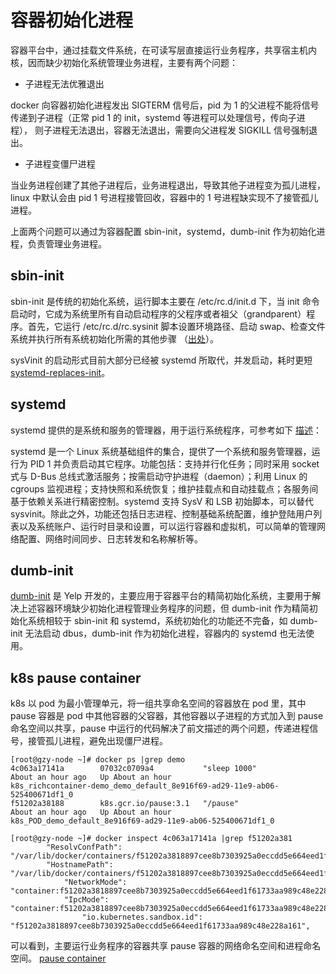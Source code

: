 # 容器初始化进程

容器平台中，通过挂载文件系统，在可读写层直接运行业务程序，共享宿主机内核，因而缺少初始化系统管理业务进程，主要有两个问题：

- 子进程无法优雅退出

docker 向容器初始化进程发出 SIGTERM 信号后，pid 为 1 的父进程不能将信号传递到子进程（正常 pid 1 的 init，systemd 等进程可以处理信号，传向子进程），
则子进程无法退出，容器无法退出，需要向父进程发 SIGKILL 信号强制退出。

- 子进程变僵尸进程

当业务进程创建了其他子进程后，业务进程退出，导致其他子进程变为孤儿进程，linux 中默认会由 pid 1 号进程接管回收，容器中的 1 号进程缺实现不了接管孤儿进程。

上面两个问题可以通过为容器配置 sbin-init，systemd，dumb-init 作为初始化进程，负责管理业务进程。

## sbin-init

sbin-init 是传统的初始化系统，运行脚本主要在 /etc/rc.d/init.d 下，当 init 命令启动时，它成为系统里所有自动启动程序的父程序或者祖父（grandparent）程序。首先，它运行 /etc/rc.d/rc.sysinit 脚本设置环境路径、启动 swap、检查文件系统并执行所有系统初始化所需的其他步骤 （[出处](https://access.redhat.com/documentation/zh-cn/red_hat_enterprise_linux/6/html/installation_guide/s2-boot-init-shutdown-init)）。

sysVinit 的启动形式目前大部分已经被 systemd 所取代，并发启动，耗时更短 [systemd-replaces-init](https://www.tecmint.com/systemd-replaces-init-in-linux/)。

## systemd

systemd 提供的是系统和服务的管理器，用于运行系统程序，可参考如下 [描述](https://wiki.archlinux.org/index.php/Systemd_(%E7%AE%80%E4%BD%93%E4%B8%AD%E6%96%87))：

systemd 是一个 Linux 系统基础组件的集合，提供了一个系统和服务管理器，运行为 PID 1 并负责启动其它程序。功能包括：支持并行化任务；同时采用 socket 式与 D-Bus 总线式激活服务；按需启动守护进程（daemon）；利用 Linux 的 cgroups 监视进程；支持快照和系统恢复；维护挂载点和自动挂载点；各服务间基于依赖关系进行精密控制。systemd 支持 SysV 和 LSB 初始脚本，可以替代 sysvinit。除此之外，功能还包括日志进程、控制基础系统配置，维护登陆用户列表以及系统账户、运行时目录和设置，可以运行容器和虚拟机，可以简单的管理网络配置、网络时间同步、日志转发和名称解析等。

## dumb-init

[dumb-init](https://github.com/Yelp/dumb-init) 是 Yelp 开发的，主要应用于容器平台的精简初始化系统，主要用于解决上述容器环境缺少初始化进程管理业务程序的问题，但 dumb-init 作为精简初始化系统相较于 sbin-init 和 systemd，系统初始化的功能还不完备，如 dumb-init 无法启动 dbus，dumb-init 作为初始化进程，容器内的 systemd 也无法使用。

## k8s pause container

k8s 以 pod 为最小管理单元，将一组共享命名空间的容器放在 pod 里，其中 pause 容器是 pod 中其他容器的父容器，其他容器以子进程的方式加入到 pause 命名空间以共享，pause 中运行的代码解决了前文描述的两个问题，传递进程信号，接管孤儿进程，避免出现僵尸进程。

```
[root@gzy-node ~]# docker ps |grep demo
4c063a17141a        07032c0709a4           "sleep 1000"             About an hour ago   Up About an hour                        k8s_richcontainer-demo_demo_default_8e916f69-ad29-11e9-ab06-525400671df1_0
f51202a38188        k8s.gcr.io/pause:3.1   "/pause"                 About an hour ago   Up About an hour                        k8s_POD_demo_default_8e916f69-ad29-11e9-ab06-525400671df1_0
```

```
[root@gzy-node ~]# docker inspect 4c063a17141a |grep f51202a381
        "ResolvConfPath": "/var/lib/docker/containers/f51202a3818897cee8b7303925a0eccdd5e664eed1f61733aa989c48e228a161/resolv.conf",
        "HostnamePath": "/var/lib/docker/containers/f51202a3818897cee8b7303925a0eccdd5e664eed1f61733aa989c48e228a161/hostname",
            "NetworkMode": "container:f51202a3818897cee8b7303925a0eccdd5e664eed1f61733aa989c48e228a161",
            "IpcMode": "container:f51202a3818897cee8b7303925a0eccdd5e664eed1f61733aa989c48e228a161",
                "io.kubernetes.sandbox.id": "f51202a3818897cee8b7303925a0eccdd5e664eed1f61733aa989c48e228a161",
```

可以看到，主要运行业务程序的容器共享 pause 容器的网络命名空间和进程命名空间。
[pause container](http://dockone.io/article/2785)